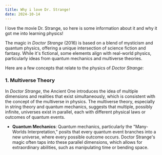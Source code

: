 ```yaml
---
title: Why i love Dr. Strange!
date: 2024-10-14
---
```


I love the movie Dr. Strange, so here is some information about it and why it got me into learning physics!

The magic in *Doctor Strange* (2016) is based on a blend of mysticism and quantum physics, offering a unique intersection of science fiction and fantasy. While it's fictional, some elements align with real-world physics, particularly ideas from quantum mechanics and multiverse theories.

Here are a few concepts that relate to the physics of *Doctor Strange*:

### 1. **Multiverse Theory**
In *Doctor Strange*, the Ancient One introduces the idea of multiple dimensions and realities that exist simultaneously, which is consistent with the concept of the multiverse in physics. The multiverse theory, especially in string theory and quantum mechanics, suggests that multiple, possibly infinite, universes exist in parallel, each with different physical laws or outcomes of quantum events.

- **Quantum Mechanics**: Quantum mechanics, particularly the "Many-Worlds Interpretation," posits that every quantum event branches into a new universe, where every possible outcome occurs. Doctor Strange's magic often taps into these parallel dimensions, which allows for extraordinary abilities, such as manipulating time or bending space.

